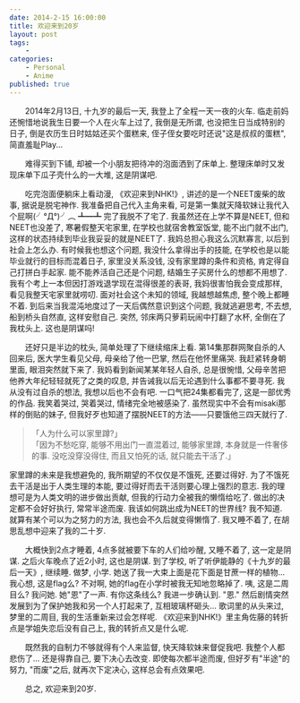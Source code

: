 ```yaml
---
date: 2014-2-15 16:00:00
title: 欢迎来到20岁
layout: post
tags:
    - 
categories:
    - Personal
    - Anime
published: true
---
```

　　2014年2月13日, 十九岁的最后一天, 我登上了全程一天一夜的火车. 临走前妈还惋惜地说我生日要一个人在火车上过了, 我倒是无所谓, 也没把生日当成特别的日子, 倒是农历生日时姑姑还买个蛋糕来, 侄子侄女要吃时还说"这是叔叔的蛋糕", 简直羞耻Play...

<!-- more -->

　　难得买到下铺, 却被一个小朋友把待冲的泡面洒到了床单上. 整理床单时又发现床单下瓜子壳什么的一大堆, 这是阴谋吧.

　　吃完泡面便躺床上看动漫, 《欢迎来到NHK!》, 讲述的是一个NEET废柴的故事, 据说是脱宅神作. 我准备把自己代入主角来看, 可是第一集就天降软妹让我代入个屁啊(╯°Д°)╯︵ ┻━┻  完了我脱不了宅了. 我虽然还在上学不算是NEET, 但和NEET也没差了, 寒暑假整天宅家里, 在学校也就宿舍教室饭堂, 能不出门就不出门, 这样的状态持续到毕业我妥妥的就是NEET了. 我妈总担心我这么沉默寡言, 以后到社会上怎么办. 有时候我也想这个问题, 我没什么拿得出手的技能, 在学校也是以能毕业就行的目标而混着日子, 家里没关系没钱, 没有家里蹲的条件和资格, 肯定得自己打拼白手起家. 能不能养活自己还是个问题, 结婚生子买房什么的想都不用想了. 我有个考上一本但因打游戏退学现在混得很差的表哥, 我妈很害怕我会变成那样, 看见我整天宅家里就唠叨. 面对社会这个未知的领域, 我越想越焦虑, 整个晚上都睡不着. 到后来当我混沌地度过了一天后偶然意识到这个问题, 我就逃避思考, 不去想, 船到桥头自然直, 这样安慰自己. 突然, 邻床两只萝莉玩闹中打翻了水杯, 全倒在了我枕头上. 这也是阴谋吗!

　　还好只是半边的枕头, 简单处理了下继续缩床上看. 第14集那群网聚自杀的人回来后, 医大学生看见父母, 母亲给了他一巴掌, 然后在他怀里痛哭. 我赶紧转身朝里面, 眼泪突然就下来了. 我妈看到新闻某某年轻人自杀, 总是很惋惜, 父母辛苦把他养大年纪轻轻就死了之类的叹息, 并告诫我以后无论遇到什么事都不要寻死. 我从没有过自杀的想法, 我想以后也不会有吧. 一口气把24集都看完了, 这是一部优秀的作品. 我笑着哭过, 哭着哭过, 情绪完全地被感染了. 虽然现实中不会有misaki那样的倒贴的妹子, 但我好歹也知道了摆脱NEET的方法——只要饿他三四天就行了.
> 「人为什么可以家里蹲?」<br>「因为不愁吃穿, 能够不用出门一直混着过, 能够家里蹲, 本身就是一件奢侈的事. 没吃没穿没得住, 而且又怕死的话, 就只能去干活了.」

家里蹲的未来是我想避免的, 我所期望的不仅仅是不饿死, 还要过得好. 为了不饿死去干活是出于人类生理的本能, 要过得好而去干活则要心理上强烈的意志. 我的理想可是为人类文明的进步做出贡献, 但我的行动力全被我的懒惰给吃了. 做出的决定都不会好好执行, 常常半途而废. 我该如何跳出成为NEET的世界线? 我不知道. 就算有某个可以为之努力的方法, 我也会不久后就变得懒惰了. 我又睡不着了, 在胡思乱想中迎来了我的二十岁.

　　大概快到2点才睡着, 4点多就被要下车的人们给吵醒, 又睡不着了, 这一定是阴谋. 之后火车晚点了近2小时, 这也是阴谋. 到了学校, 听了听伊能静的《十九岁的最后一天》, 继续睡. 做梦, 小学. 她送了我一大束上面是花下面是甘蔗一样的植物... 我心想, 这是flag么? 不对啊, 她的flag在小学时被我无知地忽略掉了. 咦, 这是二周目么? 我问她. 她"恩"了一声. 有你这条线么? 我进一步确认到. "恩." 然后剧情突然发展到为了保护她我和另一个人打起来了, 互相玻璃杯砸头... 歌词里的从头来过, 梦里的二周目, 我的生活重新来过会怎样呢. 《欢迎来到NHK!》里主角佐藤的转折点是学姐失恋后没有自己上, 我的转折点又是什么呢.

　　既然我的自制力不够就得有个人来监督, 快天降软妹来督促我吧. 我整个人都悲伤了... 还是得靠自己, 要下决心去改变. 即使每次都半途而废, 但好歹有"半途"的努力, "而废"之后, 就再次下定决心, 这样总会有点效果吧.

　　总之, 欢迎来到20岁.
